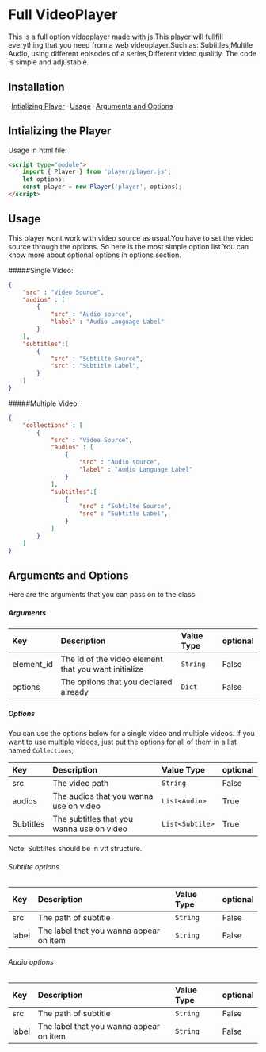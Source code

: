 # Full VideoPlayer
 
<div>
This is a full option videoplayer made with js.This player will fullfill
everything that you need from a web videoplayer.Such as: Subtitles,Multile Audio,
using different episodes of a series,Different video qualitiy.
The code is simple and adjustable.

## Installation
-[Intializing Player](#intializing-the-player)
-[Usage](#usage)
-[Arguments and Options](#arguments-and-options)

## Intializing the Player
Usage in html file:
```html
<script type="module">
    import { Player } from 'player/player.js';
    let options;
    const player = new Player('player', options);
</script>
```

## Usage
This player wont work with video source as usual.You have to set the video source through the options. So here is the most simple option list.You can know more about optional options in options section.

#####Single Video:

```json
{
    "src" : "Video Source",
    "audios" : [
        {   
            "src" : "Audio source",
            "label" : "Audio Language Label"
        }
    ], 
    "subtitles":[
        {
            "src" : "Subtilte Source",
            "src" : "Subtitle Label",
        }
    ]
}
```

#####Multiple Video:
```json
{
    "collections" : [
        {
            "src" : "Video Source",
            "audios" : [
                {   
                    "src" : "Audio source",
                    "label" : "Audio Language Label"
                }
            ], 
            "subtitles":[
                {
                    "src" : "Subtilte Source",
                    "src" : "Subtitle Label",
                }
            ]
        }
    ]
}
```


## Arguments and Options 
Here are the arguments that you can pass on to the class.

##### Arguments
| Key              | Description                                          | Value Type  | optional |
|:---------------- | :----------------------------------------------------|:------------|:---------|
| element_id       | The id of the video element that you want initialize | `String`    | False    |
| options          | The options that you declared already                | `Dict`      | False    |

##### Options
You can use the options below for a single video and multiple videos. If you want to use multiple videos,
just put the options for all of them in a list named `Collections`;

| Key              | Description                                          | Value Type     | optional |
|:---------------- | :----------------------------------------------------|:---------------|:---------|
| src              | The video path                                       | `String`       | False    |
| audios           | The audios that you wanna use on video               | `List<Audio>`  | True     |
| Subtitles        | The subtitles that you wanna use on video            | `List<Subtile>`| True     |

Note: Subtiltes should be in vtt structure.

###### Subtilte options
| Key              | Description                                          | Value Type  | optional |
|:---------------- | :----------------------------------------------------|:------------|:---------|
| src              | The path of subtitle                                 | `String`    | False    |
| label            | The label that you wanna appear on item              | `String`    | False    |

###### Audio options
| Key              | Description                                          | Value Type  | optional |
|:---------------- | :----------------------------------------------------|:------------|:---------|
| src              | The path of subtitle                                 | `String`    | False    |
| label            | The label that you wanna appear on item              | `String`    | False    |
